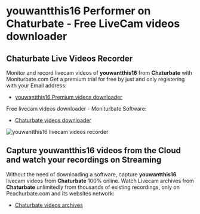 # youwantthis16 Performer on Chaturbate - Free LiveCam videos downloader

## Chaturbate Live Videos Recorder

Monitor and record livecam videos of **youwantthis16** from **Chaturbate** with Moniturbate.com
Get a premium trial for free by just and only registering with your Email address:
* [youwantthis16 Premium videos downloader](https://moniturbate.com/request-demo-licence-key.html)

Free livecam videos downloader - Moniturbate Software:
* [Chaturbate videos downloader](https://moniturbate.com/moniturbate-download-software.html)

![youwantthis16 livecam videos recorder](https://peachurnet.com/templates/moniturbate-software.png)


## Capture youwantthis16 videos from the Cloud and watch your recordings on Streaming

Without the need of downloading a software, capture **youwantthis16** livecam videos from **Chaturbate** 100% online.
Watch Livecam archives from **Chaturbate** unlimitedly from thousands of existing recordings, only on Peachurbate.com and its websites network:
* [Chaturbate videos archives](https://peachurnet.com/)